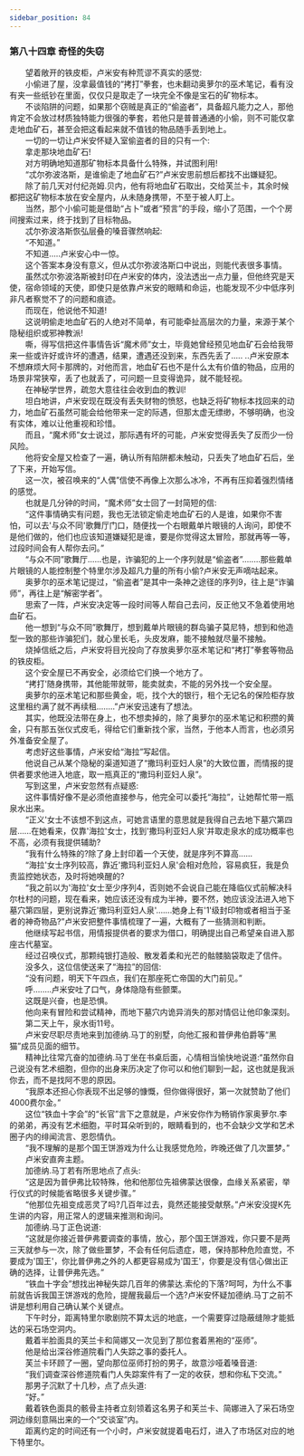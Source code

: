 ```yaml
---
sidebar_position: 84
---
```

### 第八十四章 奇怪的失窃  


　　望着敞开的铁皮柜，卢米安有种荒谬不真实的感觉:  
　　小偷进了屋，没拿最值钱的“拷打”拳套，也未翻动奥萝尔的巫术笔记，看有没有夹一些纸钞在里面，仅仅只是取走了一块完全不像是宝石的矿物标本。  
　　不谈陷阱的问题，如果那个窃贼是真正的“偷盗者”，具备超凡能力之人，那他肯定不会放过材质独特能力很强的拳套，若他只是普普通通的小偷，则不可能仅拿走地血矿石，甚至会把这看起来就不值钱的物品随手丢到地上。  
　　一切的一切让卢米安怀疑入室偷盗者的目的只有一个:  
　　拿走那块地血矿石!  
　　对方明确地知道那矿物标本具备什么特殊，并试图利用!  
　　“忒尔弥波洛斯，是谁偷走了地血矿石?”卢米安思前想后都找不出嫌疑犯。  
　　除了前几天对付纪尧姆.贝内，他有将地血矿石取出，交给芙兰卡，其余时候都把这矿物标本放在安全屋内，从未随身携带，不至于被人盯上。  
　　当然，那个小偷可能是借助“占卜”或者“预言”的手段，缩小了范围，一个个房间搜索过来，终于找到了目标物品。  
　　忒尔弥波洛斯恢弘层叠的嗓音骤然响起:  
　　“不知道。”  
　　不知道…..卢米安心中一惊。  
　　这个答案本身没有意义，但从忒尔弥波洛斯口中说出，则能代表很多事情。  
　　虽然忒尔弥波洛斯被封印在卢米安的体内，没法透出一点力量，但他终究是天使，宿命领域的天使，即使只是依靠卢米安的眼睛和命运，也能发现不少中低序列非凡者察觉不了的问题和痕迹。  
　　而现在，他说他不知道!  
　　这说明偷走地血矿石的人绝对不简单，有可能牵扯高层次的力量，来源于某个隐秘组织或邪神教派!  
　　嘶，得写信把这件事情告诉“魔术师”女士，毕竟她曾经预见地血矿石会给我带来一些或许好或许坏的遭遇，结果，遭遇还没到来，东西先丢了.…. ..卢米安原本不想麻烦大阿卡那牌的，对他而言，地血矿石也不是什么太有价值的物品，应用的场景非常狭窄，丢了也就丢了，可问题一旦变得诡异，就不能轻视。  
　　在神秘学世界，疏忽大意往往会收到血的教训!  
　　坦白地讲，卢米安现在既没有丢失财物的愤怒，也缺乏将矿物标本找回来的动力，地血矿石虽然可能会给他带来一定的际遇，但那太虚无缥缈，不够明确，也没有实体，难以让他重视和珍惜。  
　　而且，“魔术师”女士说过，那际遇有坏的可能，卢米安觉得丢失了反而少一份风险。  
　　他将安全屋又检查了一遍，确认所有陷阱都未触动，只丢失了地血矿石后，坐了下来，开始写信。  
　　这一次，被召唤来的“人偶”信使不再像上次那么冰冷，不再有压抑着强烈情绪的感觉。  
　　也就是几分钟的时间，“魔术师”女士回了一封简短的信:  
　　“这件事情确实有问题，我也无法锁定偷走地血矿石的人是谁，如果你不害怕，可以去'与众不同'歌舞厅门口，随便找一个右眼戴单片眼镜的人询问，即使不是他们做的，他们也应该知道嫌疑犯是谁，要是你觉得这太冒险，那就再等一等，过段时间会有人帮你去问。”  
　　“与众不同”歌舞厅……也是，诈骗犯的上一个序列就是“偷盗者”.….…那些戴单片眼镜的人能控制整个特里尔涉及超凡力量的所有小偷?卢米安无声嘀咕起来。  
　　奥萝尔的巫术笔记提过，“偷盗者”是其中一条神之途径的序列9，往上是“诈骗师”，再往上是“解密学者”。  
　　思索了一阵，卢米安决定等一段时间等人帮自己去问，反正他又不急着使用地血矿石。  
　　他一想到“与众不同”歌舞厅，想到戴单片眼镜的群岛骗子莫尼特，想到和他造型一致的那些诈骗犯们，就心里长毛，头皮发麻，能不接触就尽量不接触。  
　　烧掉信纸之后，卢米安将目光投向了存放奥萝尔巫术笔记和“拷打”拳套等物品的铁皮柜。  
　　这个安全屋已不再安全，必须给它们换一个地方了。  
　　“拷打'随身携带，其他能带就带，能卖就卖，不能的另外找一个安全屋。  
　　奥萝尔的巫术笔记和那些黄金，呃，找个大的银行，租个无记名的保险柜存放这里租约满了就不再续租..……”卢米安迅速有了想法。  
　　其实，他既没法带在身上，也不想卖掉的，除了奥萝尔的巫术笔记和积攒的黄金，只有那五张仪式皮毛，得给它们重新找个家，当然，于他本人而言，也必须另外准备安全屋了。  
　　考虑好这些事情，卢米安给“海拉”写起信。  
　　他说自己从某个隐秘的渠道知道了“撒玛利亚妇人泉”的大致位置，而情报的提供者要求他进入地底，取一瓶真正的“撒玛利亚妇人泉”。  
　　写到这里，卢米安忽然有点疑惑:  
　　这件事情好像不是必须他直接参与，他完全可以委托“海拉”，让她帮忙带一瓶泉水出来。  
　　“正义'女士不该想不到这点，可她言语里的意思就是我得自己去地下墓穴第四层......在她看来，仅靠'海拉'女士，找到'撒玛利亚妇人泉'并取走泉水的成功概率也不高，必须有我提供辅助?  
　　“我有什么特殊的?除了身上封印着一个天使，就是序列不算高......  
　　“海拉'女士序列较高，靠近'撒玛利亚妇人泉'会相对危险，容易疯狂，我是负责监控她状态，及时将她唤醒的?  
　　“我之前以为'海拉'女士至少序列4，否则她不会说自己能在降临仪式前解决科尔杜村的问题，现在看来，她应该还没有成为半神，要不然，她应该没法进入地下墓穴第四层，更别说靠近'撒玛利亚妇人泉'…….她身上有'1'级封印物或者相当于圣者的神奇物品?”卢米安把整件事情梳理了一遍，大概有了一些猜测和判断。  
　　他继续写起书信，用情报提供者的要求为借口，明确提出自己希望亲自进入那座古代墓室。  
　　经过召唤仪式，那颗纯银打造般、散发着柔和光芒的骷髅脑袋取走了信件。  
　　没多久，这位信使送来了“海拉”的回信:  
　　“没有问题，明天下午四点，我们在那座死亡帝国的大门前见。”  
　　呼.…….卢米安吐了口气，身体隐隐有些颤栗。  
　　这既是兴奋，也是恐惧。  
　　他向来有冒险和尝试精神，而地下墓穴内诡异消失的那对情侣让他印象深刻。  
　　第二天上午，泉水街11号。  
　　卢米安尽职尽责地来到加德纳.马丁的别墅，向他汇报和普伊弗伯爵等“黑猫”成员见面的细节。  
　　精神比往常亢奋的加德纳.马丁坐在书桌后面，心情相当愉快地说道:“虽然你自己说没有艺术细胞，但你的出身来历决定了你可以和他们聊到一起，这也就是我派你去，而不是找阿不思的原因。  
　　“我原本还担心你表现不出足够的慷慨，但你做得很好，第一次就赞助了他们4000费尔金。”  
　　这位“铁血十字会”的“长官”言下之意就是，卢米安你作为畅销作家奥萝尔.李的弟弟，再没有艺术细胞，平时耳朵听到的，眼睛看到的，也不会缺少文学和艺术圈子内的绯闻流言、恩怨情仇。  
　　“我不理解的是那个国王饼游戏为什么让我感觉危险，昨晚还做了几次噩梦。”  
　　卢米安直奔主题。  
　　加德纳.马丁若有所思地点了点头:  
　　“这是因为普伊弗比较特殊，他和他那位先祖佛蒙达很像，血缘关系紧密，举行仪式的时候能省略很多关键步骤。”  
　　“他那位先祖变成恶灵了吗?几百年过去，竟然还能接受献祭。”卢米安没提K先生讲的内容，用正常人的逻辑来推测和询问。  
　　加德纳.马丁正色说道:  
　　“这就是你接近普伊弗要调查的事情，放心，那个国王饼游戏，你只要不是两三天就参与一次，除了做些噩梦，不会有任何后遗症，嗯，保持那种危险直觉，不要成为'国王'，你比普伊弗之外的人都更容易成为'国王'，你要是没有信心做出正确的选择，让普伊弗先选。”  
　　“铁血十字会”想找出神秘失踪几百年的佛蒙达.索伦的下落?呵呵，为什么不事前就告诉我国王饼游戏的危险，提醒我最后一个选?卢米安怀疑加德纳.马丁之前不讲是想利用自己确认某个关键点。  
　　下午时分，距离特里尔歌剧院不算太远的地底，一个需要穿过隐蔽缝隙才能抵达的采石场空洞内。  
　　戴着半脸面具的芙兰卡和简娜又一次见到了那位套着黑袍的“巫师”。  
　　他是给出深谷修道院看门人失踪之事的委托人。  
　　芙兰卡环顾了一圈，望向那位巫师打扮的男子，故意沙哑着嗓音道:  
　　“我们调查深谷修道院看门人失踪案件有了一定的收获，想和你私下交流。”  
　　那男子沉默了十几秒，点了点头道:  
　　“好。”  
　　戴着铁色面具的骸骨主持者立刻领着这名男子和芙兰卡、简娜进入了采石场空洞边缘刻意隔出来的一个“交谈室”内。  
　　距离约定的时间还有一个小时，卢米安就提着电石灯，进入了市场区对应的地下特里尔。  
